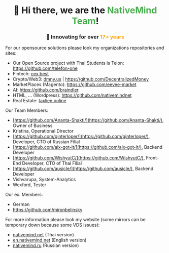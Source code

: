 <div id="header" align="center">
  <h1>👋 Hi there, we are the <span style="color:#4CAF50">NativeMind Team</span>!</h1>
  <h3>🚀 Innovating for over <span style="color:#FFA500">17+ years</span></h3>
</div>


For our opensource solutions please look my organizations repositories and sites:
- Our Open Source project with Thai Students is Telon: https://github.com/telefon-one
- Fintech: <a href="https://cex.best/">cex.best</a>
- Crypto/Web3: <a href="https://dmny.us/">dmny.us</a> | https://github.com/DecentralizedMoney
- MarketPlaces (Magento): https://github.com/eevee-market
- AI: https://github.com/braindler
- HTML, ... (Wordpress): https://github.com/nativemindnet
- Real Estate: <a href="https://taxlien.online/">taxlien.online</a>

Our Team Members:
- [https://github.com/Ananta-Shakti/](https://github.com/Ananta-Shakti/), Owner of Business
- Kristina, Operational Director
- [https://github.com/ginterloper/](https://github.com/ginterloper/), Developer, CTO of Russian Filial
- [https://github.com/alx-got-it/](https://github.com/alx-got-it/), Backend Developer
- [https://github.com/WishyutC/](https://github.com/WishyutC/), Front-End Developer, CTO of Thai Filial
- [https://github.com/ausicle/](https://github.com/ausicle/), Backend Developer
- Vishvarupa, System-Analytics
- Wexford, Tester

Our ex. Members:
- German
- https://github.com/mironbelinsky

For more information please look my website (some mirrors can be temporary down because some VDS issues):
- <a href="https://nativemind.net/">nativemind.net</a> (Thai version)
- <a href="https://en.nativemind.net/">en.nativemind.net</a> (English version)
- <a href="https://nativemind.ru/">nativemind.ru</a> (Russian version)
